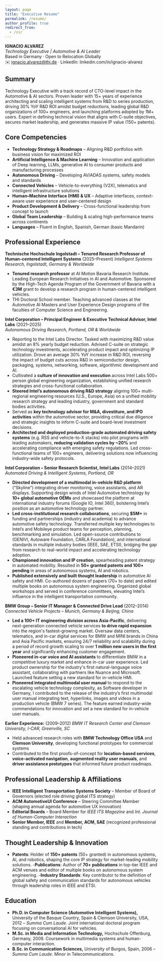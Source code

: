 ```yaml
---
layout: page
title: "Executive Resume"
permalink: /resume/
author_profile: true
redirect_from:
  - /cv/
---
```


<div style="margin-bottom: 2em;">

**IGNACIO ALVAREZ**  
*Technology Executive | Automotive & AI Leader*  
Based in Germany · Open to Relocation Globally  
✉️ ignacio.alvarez@thi.de · LinkedIn: linkedin.com/in/ignacio-alvarez

## Summary  
Technology Executive with a track record of CTO-level impact in the Automotive & AI sectors. Proven leader with 15+ years of experience architecting and scaling intelligent systems from R&D to series production, driving 30% YoY R&D ROI amidst budget reductions, leading global R&D organizations of 100+ engineers, and launching platforms adopted by 1M+ users. Expert in defining technical vision that aligns with C-suite objectives, secures market leadership, and generates massive IP value (150+ patents).

## Core Competencies  
- **Technology Strategy & Roadmaps** – Aligning R&D portfolios with business vision for maximized ROI  
- **Artificial Intelligence & Machine Learning** – Innovation and application of Deep learning, LLMs, generative AI to consumer products and manufacturing processes
- **Autonomous Driving** – Developing AV/ADAS systems, safety models and standards 
- **Connected Vehicles** – Vehicle-to-everything (V2X), telematics and  intelligent infrastructure solutions
- **Human–Machine Interface (HMI) & UX** – Adaptive interfaces, context-aware user experience and user-centered design  
- **Product Development & Delivery** – Cross-functional leadership from concept to launch  
- **Global Team Leadership** – Building & scaling high-performance teams across continents  
- **Languages** – Fluent in English, Spanish, German (basic Mandarin)

## Professional Experience  
**Technische Hochschule Ingolstadt – Tenured Research Professor of Human-centered Intelligent Systems** (2025–Present)
*Intelligent Systems Research, Ingolstadt, Germany & Worldwide*
- **Tenured research professor** at AI Motion Bavaria Research Institute. Leading European Research Initiatives in AI and Automotive. Sponsored by the High-Tech Agenda Program of the Government of Bavaria with a **€3M** grant to develop a research program in human-centered intelligent vehicles.
- THI Doctoral School member. Teaching advanced classes at the Automotive AI Masters and User Experience Design programs of the faculties of Computer Science and Engineering.

**Intel Corporation – Principal Engineer & Executive Technical Advisor, Intel Labs** (2021–2025)  
*Autonomous Driving Research, Portland, OR & Worldwide*  
- Reporting to the Intel Labs Director. Tasked with maximizing R&D value amidst an 8% yearly budget reduction. Advised C-suite on strategic technology investments, accelerating product impact and optimizing IP utilization. Drove an average 30% YoY increase in R&D ROI, reversing the impact of budget cuts across R&D in semiconductor design, packaging, systems, networking, software, algorithmic development and AI.
- Cultivated a **culture of innovation and execution** across Intel Labs 500+ person global engineering organization, establishing unified research strategies and cross-functional collaboration.
- **Steered Intel’s autonomous driving R&D strategy** aligning 100+ multi-regional engineering resources (U.S., Europe, Asia) on a unified mobility research strategy and leading industry, government and standard bodies activities.
- Served as **key technology advisor for M&A, divestiture, and IPO activities** within the automotive sector, providing critical due diligence and strategic insights to inform C-suite and board-level investment decisions.
- **Architected and deployed production-grade automated driving safety systems** (e.g. RSS and vehicle-to-X stacks) into pilot programs with leading automakers, **reducing validation cycles by ~20%** and accelerating compliance with emerging safety regulations. Led cross-functional teams of 100+ engineers, delivering solutions now influencing industry-wide safety protocols. 

**Intel Corporation – Senior Research Scientist, Intel Labs** (2014–2021)  
*Automated Driving & Intelligent Systems, Portland, OR*  
- **Directed development of a multimodal in-vehicle R&D platform** (“Skyline”) integrating driver monitoring, voice assistants, and AR displays. Supporting design winds of Intel Automotive technology by **10+ global automotive OEMs** and showcased the platform at international industry forums (Google IO, Intel 360), bolstering Intel’s position as an automotive technology partner.  
- **Led cross-institutional research collaborations**, securing **$5M+** in funding and partnerships (industry and academia) to advance automotive safety technology. Transferred multiple key technologies to Intel’s and Mobileye product teams for perception, planning, benchmarking and simulation. Led open-source contributions to (GENIVI, Autoware Foundation, CARLA Foundation), and international standards in multiple industry bodies (IEEE, SAE, ETSI), bridging the gap from research to real-world impact and accelerating technology adoption.  
- **Championed innovation and IP creation**, spearheading patent strategy in automated mobility. Resulted in **50+ granted patents and 100+ pending** in areas of autonomous systems, AI and robotics.   
- **Published extensively and built thought leadership** in automotive AI safety and HMI. Co-authored dozens of papers (70+ to date) and edited multiple books on autonomous system engineering. Organized global workshops and served in conference committees, elevating Intel’s influence in the intelligent transportation community.

**BMW Group – Senior IT Manager & Connected Drive Lead** (2012–2014)  
*Connected Vehicle Projects – Munich, Germany & Beijing, China*  
- **Led a 100+ IT engineering division across Asia-Pacific**, delivering next-generation connected vehicle services **to drive rapid expansion** into the region's fastest-growing market. Oversaw data centers, telematics, and in-car digital services for BMW and MINI brands in China and Asia Pacific markets, ensuring 24/7 reliability and scalability during a period of record growth scaling to over **1 million new users in the first year** and significantly enhancing customer engagement.
- **Pioneered in-car voice and AI assistants** to differentiate BMW in a competitive luxury market and enhance in-car user experience. Led product ownership for the industry's first natural-language voice assistant, collaborating with partners like Nuance and Microsoft. Launched feature setting a new standard for in-vehicle HMI.
- **Pioneered integrated multimodal user manual** to respond to the escalating vehicle technology complexity, as Software developer in Germany, I contributed to the release of the industry’s first multimodal user manual integrating text, hyperlinks, images and videos in a production vehicle (BMW 7 series). The feature earned industry-wide commendations for innovation and set a new standard for in-vehicle user manuals.

**Earlier Experience:** (2009–2012)
*BMW IT Research Center and Clemson University, I-CAR, Greenville, SC*   
- Held advanced research roles with **BMW Technology Office USA** and **Clemson University**, developing functional prototypes for commercial systems
- Contributed to the first proofs-of-concept for **location-based services**, **voice-activated navigation**, **augmented reality user manuals**, and **driver assistance prototypes** that informed future product roadmaps.

## Professional Leadership & Affiliations  
- **IEEE Intelligent Transportation Systems Society** – Member of Board of Governors (elected role driving global ITS strategy)  
- **ACM AutomotiveUI Conference** – Steering Committee Member (shaping annual agenda for automotive UX innovation)  
- **Editorial Boards** – Board Member for *IEEE ITS Magazine* and *Int. Journal of Human-Computer Interaction*  
- **Senior Member, IEEE** and **Member, ACM, SAE** (recognized professional standing and contributions in tech)  
## Thought Leadership & Innovation 
- **Patents**: Holder of **150+ patents** (50+ granted) in autonomous systems, AI, and robotics, shaping the core IP strategy for market-leading mobility solutions.
-**Publications**: Author of **70+ publications** in top-tier IEEE and ACM venues and editor of multiple books on autonomous system engineering.
-**Industry Standards**: Key contributor to the definition of global safety and communication standards for autonomous vehicles through leadership roles in IEEE and ETSI.

## Education  
- **Ph.D. in Computer Science (Automotive Intelligent Systems),** University of the Basque Country, Spain & Clemson University, USA, 2012 – *Summa Cum Laude*. Joint international doctoral program focusing on conversational AI for vehicles.  
- **M.Sc. in Media and Information Technology,** Hochschule Offenburg, Germany, 2009. Coursework in multimedia systems and human-computer interaction.  
- **B.Sc. in Communication Sciences,** University of Burgos, Spain, 2006 – *Summa Cum Laude*. Minor in Telecommunications. 
